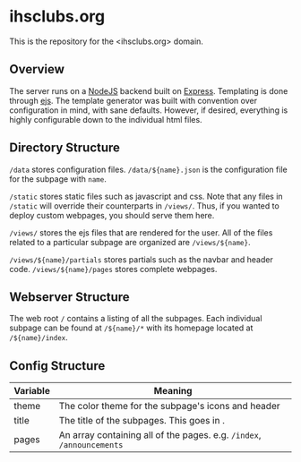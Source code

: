 # ihsclubs.org
This is the repository for the <ihsclubs.org> domain. 

## Overview
The server runs on a [NodeJS](https://nodejs.org/en/) backend built on [Express](https://expressjs.com/). Templating is done through [ejs](https://ejs.co/). The template generator was built with convention over configuration in mind, with sane defaults. However, if desired, everything is highly configurable down to the individual html files. 

## Directory Structure
`/data` stores configuration files. `/data/${name}.json` is the configuration file for the subpage with `name`. 

`/static` stores static files such as javascript and css. Note that any files in `/static` will override their counterparts in `/views/`. Thus, if you wanted to deploy custom webpages, you should serve them here. 

`/views/` stores the ejs files that are rendered for the user. All of the files related to a particular subpage are organized are `/views/${name}`. 

`/views/${name}/partials` stores partials such as the navbar and header code. 
`/views/${name}/pages` stores complete webpages.

## Webserver Structure
The web root `/` contains a listing of all the subpages. Each individual subpage can be found at `/${name}/*` with its homepage located at `/${name}/index`. 

## Config Structure
| Variable  | Meaning |
| ------------- | ------------- |
| theme  | The color theme for the subpage's icons and header  |
| title  | The title of the subpages. This goes in <title></title>.  |
| pages  | An array containing all of the pages. e.g. `/index`, `/announcements` |
